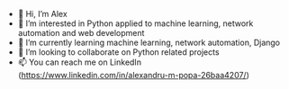 - 👋 Hi, I’m Alex
- 👀 I’m interested in Python applied to machine learning, network automation and web development
- 🌱 I’m currently learning machine learning, network automation, Django
- 💞️ I’m looking to collaborate on Python related projects
- 📫 You can reach me on LinkedIn (https://www.linkedin.com/in/alexandru-m-popa-26baa4207/)

<!---
ealpopa/ealpopa is a ✨ special ✨ repository because its `README.md` (this file) appears on your GitHub profile.
You can click the Preview link to take a look at your changes.
--->
